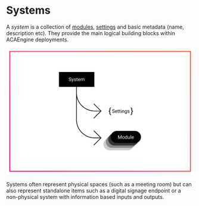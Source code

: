 # Systems

A _system_ is a collection of [modules](modules.md), [settings](settings.md) and basic metadata \(name, description etc\). They provide the main logical building blocks within ACAEngine deployments.

![Systems have setting and a collection of modules.](../.gitbook/assets/concepts-system.svg)

Systems often represent physical spaces \(such as a meeting room\) but can also represent standalone items such as a digital signage endpoint or a non-physical system with information based inputs and outputs. 



